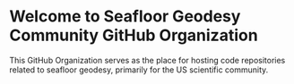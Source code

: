 # Welcome to Seafloor Geodesy Community GitHub Organization

This GitHub Organization serves as the place for hosting code repositories related to seafloor geodesy, primarily for the US scientific community.
